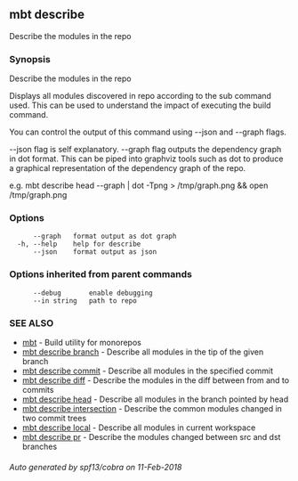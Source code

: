 ## mbt describe

Describe the modules in the repo

### Synopsis


Describe the modules in the repo

Displays all modules discovered in repo according to the sub command 
used. This can be used to understand the impact of executing the build 
command.

You can control the output of this command using --json and --graph flags.

--json flag is self explanatory.
--graph flag outputs the dependency graph in dot format. This can be piped 
into graphviz tools such as dot to produce a graphical representation of 
the dependency graph of the repo.

e.g.
mbt describe head --graph | dot -Tpng > /tmp/graph.png && open /tmp/graph.png

	

### Options

```
      --graph   format output as dot graph
  -h, --help    help for describe
      --json    format output as json
```

### Options inherited from parent commands

```
      --debug       enable debugging
      --in string   path to repo
```

### SEE ALSO
* [mbt](mbt.md)	 - Build utility for monorepos
* [mbt describe branch](mbt_describe_branch.md)	 - Describe all modules in the tip of the given branch
* [mbt describe commit](mbt_describe_commit.md)	 - Describe all modules in the specified commit
* [mbt describe diff](mbt_describe_diff.md)	 - Describe the modules in the diff between from and to commits
* [mbt describe head](mbt_describe_head.md)	 - Describe all modules in the branch pointed by head
* [mbt describe intersection](mbt_describe_intersection.md)	 - Describe the common modules changed in two commit trees
* [mbt describe local](mbt_describe_local.md)	 - Describe all modules in current workspace
* [mbt describe pr](mbt_describe_pr.md)	 - Describe the modules changed between src and dst branches

###### Auto generated by spf13/cobra on 11-Feb-2018
